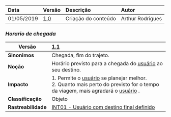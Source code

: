 |Data|Versão|Descrição|Autor|
|:---|:---|:---|:----|
|01/05/2019|[1.0](https://github.com/Andre-Eduardo/2019.1-Requisitos-Moovit/tree/master/lexicos/versao%201.0)|Criação do conteúdo|Arthur Rodrigues|

### ***<a name="horario de chegada">Horario de chegada</a>***


|Versão|[1.1](https://github.com/Andre-Eduardo/2019.1-Requisitos-Moovit/tree/master/lexicos/versao%201.1)
|-|:-|
|**Sinonimos**| Chegada, fim do trajeto.
|**Noção**|Horário previsto para a chegada do [usuário](https://github.com/Andre-Eduardo/2019.1-Requisitos-Moovit/wiki/L65-Usuário) ao seu destino. |
|**Impacto**|1. Permite o [usuário](https://github.com/Andre-Eduardo/2019.1-Requisitos-Moovit/wiki/L65-Usuário) se planejar melhor.<br>2. Quanto mais perto do previsto for o tempo da viagem, mais agradará o [usuário](https://github.com/Andre-Eduardo/2019.1-Requisitos-Moovit/wiki/L65-Usuário) .<br>|
|**Classificação**| Objeto
|**Rastreabilidade**| [INT01 - Usuário com destino final definido](https://github.com/Andre-Eduardo/2019.1-Requisitos-Moovit/wiki/Introspec%C3%A7%C3%A3o#3-introspec%C3%A7%C3%B5es)